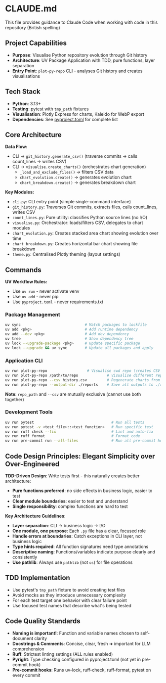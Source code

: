 # CLAUDE.md

This file provides guidance to Claude Code when working with code in this repository (British spelling)

## Project Capabilities

- **Purpose**: Visualise Python repository evolution through Git history
- **Architecture**: UV Package Application with TDD, pure functions, layer separation
- **Entry Point**: `plot-py-repo` CLI - analyses Git history and creates visualisations

## Tech Stack

- **Python**: 3.13+
- **Testing**: pytest with `tmp_path` fixtures
- **Visualisation**: Plotly Express for charts, Kaleido for WebP export
- **Dependencies**: See [pyproject.toml](pyproject.toml) for complete list

## Core Architecture

**Data Flow:**
- CLI → `git_history.generate_csv()` (traverse commits → calls count_lines → writes CSV)
- CLI → `visualise.create_charts()` (orchestrates chart generation)
  - `_load_and_exclude_files()` → filters CSV data
  - `chart_evolution.create()` → generates evolution chart
  - `chart_breakdown.create()` → generates breakdown chart

**Key Modules:**
- `cli.py`: CLI entry point (simple single-command interface)
- `git_history.py`: Traverses Git commits, extracts files, calls count_lines, writes CSV
- `count_lines.py`: Pure utility: classifies Python source lines (no I/O)
- `visualise.py`: Orchestrator: loads/filters CSV, delegates to chart modules
- `chart_evolution.py`: Creates stacked area chart showing evolution over time
- `chart_breakdown.py`: Creates horizontal bar chart showing file breakdown
- `theme.py`: Centralised Plotly theming (layout settings)

## Commands

**UV Workflow Rules:**
- Use `uv run` - never activate venv
- Use `uv add` - never pip
- Use `pyproject.toml` - never requirements.txt

### Package Management
```bash
uv sync                             # Match packages to lockfile
uv add <pkg>                        # Add runtime dependency
uv add --dev <pkg>                  # Add dev dependency
uv tree                             # Show dependency tree
uv lock --upgrade-package <pkg>     # Update specific package
uv lock --upgrade && uv sync        # Update all packages and apply
```

### Application CLI
```bash
uv run plot-py-repo                  # Visualise cwd repo (creates CSV + charts)
uv run plot-py-repo /path/to/repo             # Visualise different repo
uv run plot-py-repo --csv history.csv         # Regenerate charts from existing CSV
uv run plot-py-repo --output-dir ./reports    # Save all outputs to ./reports
```

**Note**: `repo_path` and `--csv` are mutually exclusive (cannot use both together)

### Development Tools
```bash
uv run pytest                                   # Run all tests
uv run pytest -v <test_file>::<test_function>   # Run specific test
uv run ruff check --fix                         # Lint and auto-fix
uv run ruff format                              # Format code
uv run pre-commit run --all-files               # Run all pre-commit hooks
```

## Code Design Principles: Elegant Simplicity over Over-Engineered

**TDD-Driven Design**: Write tests first - this naturally creates better architecture:
- **Pure functions preferred**: no side effects in business logic, easier to test
- **Clear module boundaries**: easier to test and understand
- **Single responsibility**: complex functions are hard to test

**Key Architecture Guidelines**:
- **Layer separation**: CLI → business logic → I/O
- **One module, one purpose**: Each `.py` file has a clear, focused role
- **Handle errors at boundaries**: Catch exceptions in CLI layer, not business logic
- **Type hints required**: All function signatures need type annotations
- **Descriptive naming**: Functions/variables indicate purpose clearly and consistently
- **Use pathlib**: Always use `pathlib` (not `os`) for file operations

## TDD Implementation

- Use pytest's `tmp_path` fixture to avoid creating test files
- Avoid mocks as they introduce unnecessary complexity
- For each test target one behavior with clear failure point
- Use focused test names that describe what's being tested

## Code Quality Standards

- **Naming is important!**: Function and variable names chosen to self-document clarity
- **Docstrings & Comments**: Concise, clear, fresh ➜ important for LLM comprehension
- **Ruff**: Strictest linting settings (ALL rules enabled)
- **Pyright**: Type checking configured in pyproject.toml (not yet in pre-commit hook)
- **Pre-commit hooks**: Runs uv-lock, ruff-check, ruff-format, pytest on every commit